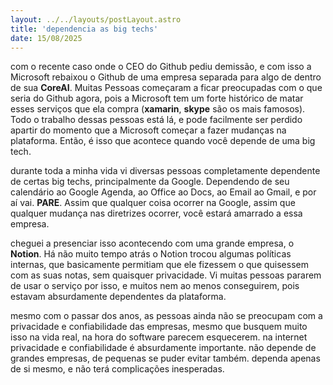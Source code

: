 ```yaml
---
layout: ../../layouts/postLayout.astro
title: 'dependencia as big techs'
date: 15/08/2025
---
```


com o recente caso onde o CEO do Github pediu demissão, e com isso a Microsoft rebaixou o Github de uma empresa separada para algo de dentro de sua **CoreAI**. Muitas Pessoas começaram a ficar preocupadas com o que seria do Github agora, pois a Microsoft tem um forte histórico de matar esses serviços que ela compra (**xamarin**, **skype** são os mais famosos). Todo o trabalho dessas pessoas está lá, e pode facilmente ser perdido apartir do momento que a Microsoft começar a fazer mudanças na plataforma. Então, é isso que acontece quando você depende de uma big tech.

durante toda a minha vida vi diversas pessoas completamente dependente de certas big techs, principalmente da Google. Dependendo de seu calendário ao Google Agenda, ao Office ao Docs, ao Email ao Gmail, e por aí vai. **PARE**. Assim que qualquer coisa ocorrer na Google, assim que qualquer mudança nas diretrizes ocorrer, você estará amarrado a essa empresa.

cheguei a presenciar isso acontecendo com uma grande empresa, o **Notion**. Há não muito tempo atrás o Notion trocou algumas políticas internas, que basicamente permitiam que ele fizessem o que quisessem com as suas notas, sem quaisquer privacidade. Vi muitas pessoas pararem de usar o serviço por isso, e muitos nem ao menos conseguirem, pois estavam absurdamente dependentes da plataforma.

mesmo com o passar dos anos, as pessoas ainda não se preocupam com a privacidade e confiabilidade das empresas, mesmo que busquem muito isso na vida real, na hora do software parecem esquecerem. na internet privacidade e confiabilidade é absurdamente importante. não depende de grandes empresas, de pequenas se puder evitar também. dependa apenas de si mesmo, e não terá complicações inesperadas.
